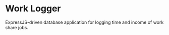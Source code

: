 # Work Logger
ExpressJS-driven database application for logging time and income of work share jobs.
